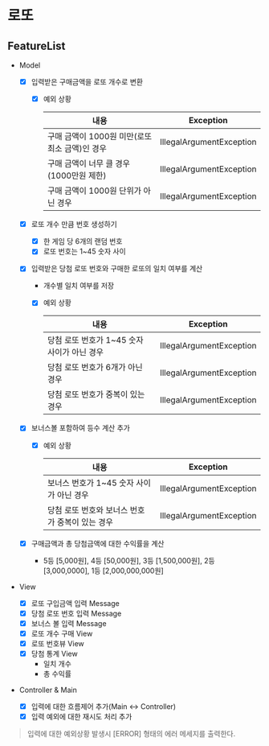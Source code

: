 # 로또

## FeatureList

- Model

    - [X] 입력받은 구매금액을 로또 개수로 변환
    
        * [X] 예외 상황
    
          |내용   |Exception|
          |---|---|
          | 구매 금액이 1000원 미만(로또 최소 금액)인 경우 |IllegalArgumentException|
          | 구매 금액이 너무 클 경우 (1000만원 제한) |IllegalArgumentException|
          | 구매 금액이 1000원 단위가 아닌 경우 |IllegalArgumentException|
        
    - [X] 로또 개수 만큼 번호 생성하기
        * [X] 한 게임 당 6개의 랜덤 번호
        * [X] 로또 번호는 1~45 숫자 사이
        
    - [X] 입력받은 당첨 로또 번호와 구매한 로또의 일치 여부를 계산
        * 개수별 일치 여부를 저장
        * [X] 예외 상황
    
          |내용   |Exception|
          |---|---|
          | 당첨 로또 번호가 1~45 숫자 사이가 아닌 경우 |IllegalArgumentException|
          | 당첨 로또 번호가 6개가 아닌 경우 |IllegalArgumentException|
          | 당첨 로또 번호가 중복이 있는 경우 |IllegalArgumentException|
          
    - [X] 보너스볼 포함하여 등수 계산 추가
        * [X] 예외 상황

          |내용   |Exception|
          |---|---|
          | 보너스 번호가 1~45 숫자 사이가 아닌 경우 |IllegalArgumentException|
          | 당첨 로또 번호와 보너스 번호가 중복이 있는 경우 |IllegalArgumentException|
    
    - [X] 구매금액과 총 당첨금액에 대한 수익률을 계산
        * 5등 [5,000원], 4등 [50,000원], 3등 [1,500,000원], 2등[3,000,0000], 1등 [2,000,000,000원]

- View
    - [X] 로또 구입금액 입력 Message 
    - [X] 당첨 로또 번호 입력 Message
    - [X] 보너스 볼 입력 Message
    - [X] 로또 개수 구매 View
    - [X] 로또 번호뷰 View
    - [X] 당첨 통계 View 
       - 일치 개수
       - 총 수익률
    
- Controller & Main
  
   - [X] 입력에 대한 흐름제어 추가(Main <-> Controller)
   - [X] 입력 예외에 대한 재시도 처리 추가  

> 입력에 대한 예외상황 발생시 [ERROR] 형태의 에러 메세지를 출력한다.
